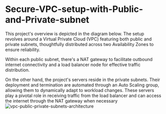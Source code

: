 # Secure-VPC-setup-with-Public-and-Private-subnet
This project's overview is depicted in the diagram below. The setup revolves around a Virtual Private Cloud (VPC) featuring both public and private subnets, thoughtfully distributed across two Availability Zones to ensure reliability.

Within each public subnet, there's a NAT gateway to facilitate outbound internet connectivity and a load balancer node for effective traffic distribution.

On the other hand, the project's servers reside in the private subnets. Their deployment and termination are automated through an Auto Scaling group, allowing them to dynamically adapt to workload changes. These servers play a pivotal role in receiving traffic from the load balancer and can access the internet through the NAT gateway when necessary
![vpc-public-private-subnets-architecture](https://github.com/NLavanya-31/Secure-VPC-setup-with-Public-and-Private-subnet/assets/155809688/2b5f8b55-2760-46cb-b66b-5ca06d454929)
